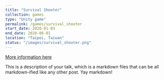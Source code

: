 ```yaml
---
title: "Survival Shooter"
collection: games
type: "Unity game"
permalink: /games/survival_shooter
start_date: 2020-01-03
end_date: 2020-06-01
location: "Taipei, Taiwan"
status: "/images/survival_shooter.png"
---
```



[More information here](https://www.roc-taiwan.org/cayyz_en/post/5636.html)

This is a description of your talk, which is a markdown files that can be all markdown-ified like any other post. Yay markdown!
